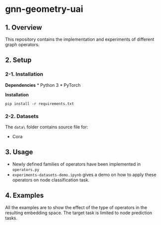 # gnn-geometry-uai

## 1. Overview
This repository contains the implementation and experiments of different graph operators.

## 2. Setup
### 2-1. Installation

**Dependencies**
    * Python 3
    * PyTorch 

**Installation**

`pip install -r requirements.txt`

### 2-2. Datasets

The `data\` folder contains source file for:
* Cora

## 3. Usage

* Newly defined families of operators have been implemented in `operators.py`
* `experiments-datasets-demo.ipynb` gives a demo on how to apply these operators on node classification task. 

## 4. Examples

All the examples are to show the effect of the type of operators in the resulting embedding space. The target task is limited to node prediction tasks. 

